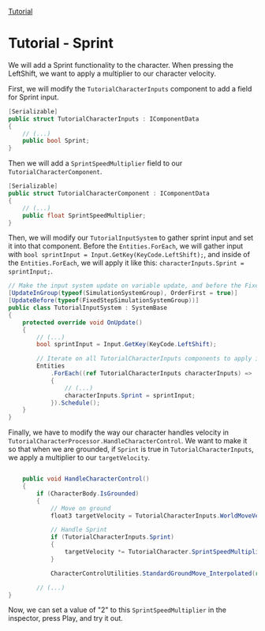 
[Tutorial](../tutorial)

# Tutorial - Sprint

We will add a Sprint functionality to the character. When pressing the LeftShift, we want to apply a multiplier to our character velocity.

First, we will modify the `TutorialCharacterInputs` component to add a field for Sprint input.

```cs
[Serializable]
public struct TutorialCharacterInputs : IComponentData
{
    // (...)
    public bool Sprint; 
}
```

Then we will add a `SprintSpeedMultiplier` field to our `TutorialCharacterComponent`.

```cs
[Serializable]
public struct TutorialCharacterComponent : IComponentData
{
    // (...)
    public float SprintSpeedMultiplier; 
}
```

Then, we will modify our `TutorialInputSystem` to gather sprint input and set it into that component. Before the `Entities.ForEach`, we will gather input with `bool sprintInput = Input.GetKey(KeyCode.LeftShift);`, and inside of the `Entities.ForEach`, we will apply it like this: `characterInputs.Sprint = sprintInput;`.

```cs
// Make the input system update on variable update, and before the FixedStepSimulationSystemGroup (where the character updates)
[UpdateInGroup(typeof(SimulationSystemGroup), OrderFirst = true)]
[UpdateBefore(typeof(FixedStepSimulationSystemGroup))]
public class TutorialInputSystem : SystemBase
{
    protected override void OnUpdate()
    {        
        // (...)
        bool sprintInput = Input.GetKey(KeyCode.LeftShift);

        // Iterate on all TutorialCharacterInputs components to apply input to them
        Entities
            .ForEach((ref TutorialCharacterInputs characterInputs) =>
            {
                // (...)
                characterInputs.Sprint = sprintInput;
            }).Schedule();
    }
}
```

Finally, we have to modify the way our character handles velocity in `TutorialCharacterProcessor.HandleCharacterControl`. We want to make it so that when we are grounded, if `Sprint` is true in `TutorialCharacterInputs`, we apply a multiplier to our `targetVelocity`.

```cs

    public void HandleCharacterControl()
    {
        if (CharacterBody.IsGrounded)
        {
            // Move on ground
            float3 targetVelocity = TutorialCharacterInputs.WorldMoveVector * TutorialCharacter.GroundMaxSpeed;

            // Handle Sprint
            if (TutorialCharacterInputs.Sprint)
            {
                targetVelocity *= TutorialCharacter.SprintSpeedMultiplier;
            }

            CharacterControlUtilities.StandardGroundMove_Interpolated(ref CharacterBody.RelativeVelocity, targetVelocity, TutorialCharacter.GroundedMovementSharpness, DeltaTime, CharacterUp, CharacterBody.GroundHit.Normal);

        // (...)
}
```

Now, we can set a value of "2" to this `SprintSpeedMultiplier` in the inspector, press Play, and try it out.
